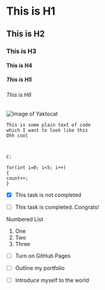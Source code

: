 # This is H1
## This is H2
### This is H3
#### This is H4
##### This is H5
###### This is H6

![Image of Yaktocat](https://octodex.github.com/images/puddle_jumper_octodex.jpg)

```
This is some plain text of code
which I want to look like this 
Ohh cool 



C:

for(int i=0; i<5; i++)
{
count++;
}
```

- [x] This task is not completed
- [ ] This task is completed..Congrats!



Numbered List

1. One
2. Two
3. Three


- [ ] Turn on GitHub Pages
- [ ] Outline my portfolio
- [ ] Introduce myself to the world

